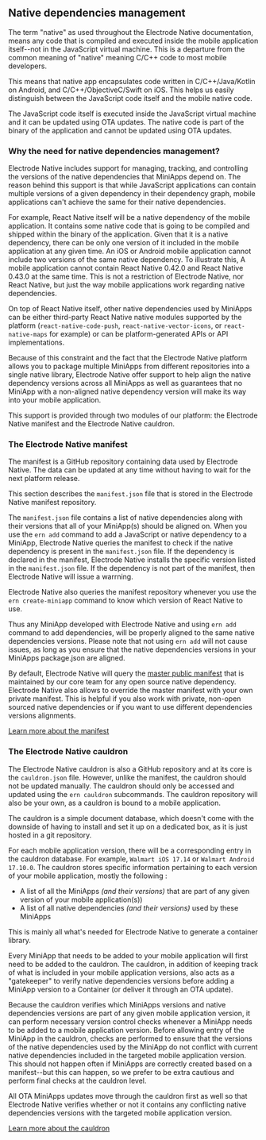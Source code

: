 ## Native dependencies management

The term "native" as used throughout the Electrode Native documentation, means any code that is compiled and executed inside the mobile application itself--not in the JavaScript virtual machine. This is a departure from the common meaning of "native" meaning C/C++ code to most mobile developers.

This means that native app encapsulates code written in C/C++/Java/Kotlin on Android, and C/C++/ObjectiveC/Swift on iOS. This helps us easily distinguish between the JavaScript code itself and the mobile native code.

The JavaScript code itself is executed inside the JavaScript virtual machine and it can be updated using OTA updates.
The native code is part of the binary of the application and cannot be updated using OTA updates.

### Why the need for native dependencies management?

Electrode Native includes support for managing, tracking, and controlling the versions of the native dependencies that MiniApps depend on. The reason behind this support is that while JavaScript applications can contain multiple versions of a given dependency in their dependency graph, mobile applications can't achieve the same for their native dependencies.

For example, React Native itself will be a native dependency of the mobile application. It contains some native code that is going to be compiled and shipped within the binary of the application. Given that it is a native dependency, there can be only one version of it included in the mobile application at any given time. An iOS or Android mobile application cannot include two versions of the same native dependency. To illustrate this, A mobile application cannot contain React Native 0.42.0 and React Native 0.43.0 at the same time. This is not a restriction of Electrode Native, nor React Native, but just the way mobile applications work regarding native dependencies.

On top of React Native itself, other native dependencies used by MiniApps can be either third-party React Native native modules supported by the platform (`react-native-code-push`, `react-native-vector-icons`, or `react-native-maps` for example) or can be platform-generated APIs or API implementations.

Because of this constraint and the fact that the Electrode Native platform allows you to package multiple MiniApps from different repositories into a single native library, Electrode Native offer support to help align the native dependency versions across all MiniApps as well as guarantees that no MiniApp with a non-aligned native dependency version will make its way into your mobile application.

This support is provided through two modules of our platform: the Electrode Native manifest and the Electrode Native cauldron.

### The Electrode Native manifest

The manifest is a GitHub repository containing data used by Electrode Native. The data can be updated at any time without having to wait for the next platform release.

This section describes the `manifest.json` file that is stored in the Electrode Native manifest repository.

The `manifest.json` file contains a list of native dependencies along with their versions that all of your MiniApp(s) should be aligned on. When you use the `ern add` command to add a JavaScript or native dependency to a MiniApp, Electrode Native queries the manifest to check if the native dependency is present in the `manifest.json` file. If the dependency is declared in the manifest, Electrode Native installs the specific version listed in the `manifest.json` file. If the dependency is not part of the manifest, then Electrode Native will issue a warrning.

Electrode Native also queries the manifest repository whenever you use the `ern create-miniapp` command to know which version of React Native to use.

Thus any MiniApp developed with Electrode Native and using `ern add` command to add dependencies, will be properly aligned to the same native dependencies versions. Please note that not using `ern add` will not cause issues, as long as you ensure that the native dependencies versions in your MiniApps package.json are aligned.

By default, Electrode Native will query the [master public manifest](https://github.com/electrode-io/electrode-native-manifest/blob/master/manifest.json) that is maintained by our core team for any open source native dependency. Electrode Native also allows to override the master  manifest with your own private manifest. This is helpful if you also work with private, non-open sourced native dependencies or if you want to use different dependencies versions alignments.

[Learn more about the manifest](../platform-parts/manifest/index.md)

### The Electrode Native cauldron

The Electrode Native cauldron is also a GitHub repository and at its core is the `cauldron.json` file. However, unlike the manifest, the cauldron should not be updated manually. The cauldron should only be accessed and updated using the `ern cauldron` subcommands. The cauldron repository will also be your own, as a cauldron is bound to a mobile application.

The cauldron is a simple document database, which doesn't come with the downside of having to install and set it up on a dedicated box, as it is just hosted in a git repository.

For each mobile application version, there will be a corresponding entry in the cauldron database. For example, `Walmart iOS 17.14` or `Walmart Android 17.10.0`.
The cauldron stores specific information pertaining to each version of your mobile application, mostly the following :

- A list of all the MiniApps _(and their versions)_ that are part of any given version of your mobile application(s))
- A list of all native dependencies _(and their versions)_ used by these MiniApps

This is mainly all what's needed for Electrode Native to generate a container library.

Every MiniApp that needs to be added to your mobile application will first need to be added to the cauldron. The cauldron, in addition of keeping track of what is included in your mobile application versions, also acts as a "gatekeeper" to verify native dependencies versions before adding a MiniApp version to a Container (or deliver it through an OTA update).

Because the cauldron verifies which MiniApps versions and native dependencies versions are part of any given mobile application version, it can perform necessary version control checks whenever a MiniApp needs to be added to a mobile application version. Before allowing entry of the MiniApp in the cauldron, checks are performed to ensure that the versions of the native dependencies used by the MiniApp do not conflict with current native dependencies included in the targeted mobile application version. This should not happen often if MiniApps are correctly created based on a manifest--but this can happen, so we prefer to be extra cautious and perform final checks at the cauldron level.

All OTA MiniApps updates move through the cauldron first as well so that Electrode Native verifies whether or not it contains any conflicting native dependencies versions with the targeted mobile application version.

[Learn more about the cauldron](../platform-parts/cauldron/index.md)
